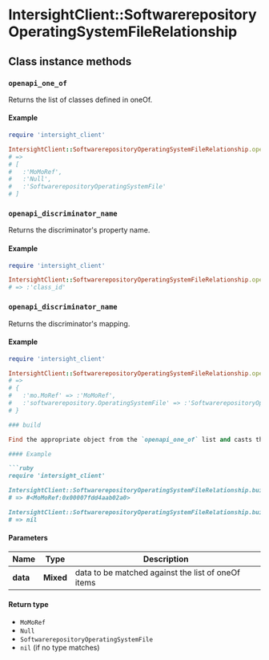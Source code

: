 # IntersightClient::SoftwarerepositoryOperatingSystemFileRelationship

## Class instance methods

### `openapi_one_of`

Returns the list of classes defined in oneOf.

#### Example

```ruby
require 'intersight_client'

IntersightClient::SoftwarerepositoryOperatingSystemFileRelationship.openapi_one_of
# =>
# [
#   :'MoMoRef',
#   :'Null',
#   :'SoftwarerepositoryOperatingSystemFile'
# ]
```

### `openapi_discriminator_name`

Returns the discriminator's property name.

#### Example

```ruby
require 'intersight_client'

IntersightClient::SoftwarerepositoryOperatingSystemFileRelationship.openapi_discriminator_name
# => :'class_id'
```

### `openapi_discriminator_name`

Returns the discriminator's mapping.

#### Example

```ruby
require 'intersight_client'

IntersightClient::SoftwarerepositoryOperatingSystemFileRelationship.openapi_discriminator_mapping
# =>
# {
#   :'mo.MoRef' => :'MoMoRef',
#   :'softwarerepository.OperatingSystemFile' => :'SoftwarerepositoryOperatingSystemFile'
# }

### build

Find the appropriate object from the `openapi_one_of` list and casts the data into it.

#### Example

```ruby
require 'intersight_client'

IntersightClient::SoftwarerepositoryOperatingSystemFileRelationship.build(data)
# => #<MoMoRef:0x00007fdd4aab02a0>

IntersightClient::SoftwarerepositoryOperatingSystemFileRelationship.build(data_that_doesnt_match)
# => nil
```

#### Parameters

| Name | Type | Description |
| ---- | ---- | ----------- |
| **data** | **Mixed** | data to be matched against the list of oneOf items |

#### Return type

- `MoMoRef`
- `Null`
- `SoftwarerepositoryOperatingSystemFile`
- `nil` (if no type matches)

